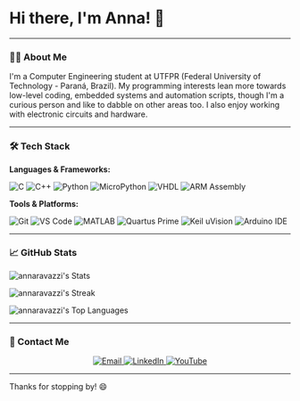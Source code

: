 # Hi there, I'm Anna! 👋

---

### 👨‍💻 About Me

I'm a Computer Engineering student at UTFPR (Federal University of Technology - Paraná, Brazil). My programming interests lean more towards low-level coding, embedded systems and automation scripts, though I'm a curious person and like to dabble on other areas too. I also enjoy working with electronic circuits and hardware.

---

### 🛠️ Tech Stack

**Languages & Frameworks:**

![C](https://img.shields.io/badge/C-A8B9CC?style=for-the-badge&logo=c&logoColor=white)
![C++](https://img.shields.io/badge/C++-00599C?style=for-the-badge&logo=cplusplus&logoColor=white)
![Python](https://img.shields.io/badge/Python-3776AB?style=for-the-badge&logo=python&logoColor=white)
![MicroPython](https://img.shields.io/badge/MicroPython-2B2728?style=for-the-badge&logo=micropython&logoColor=white)
![VHDL](https://img.shields.io/badge/VHDL-8C4FF0?style=for-the-badge&logo=vhdl&logoColor=white)
![ARM Assembly](https://img.shields.io/badge/ARM_Assembly-0091BD?style=for-the-badge&logo=arm&logoColor=white)

**Tools & Platforms:**

![Git](https://img.shields.io/badge/Git-F05032?style=for-the-badge&logo=git&logoColor=white)
![VS Code](https://img.shields.io/badge/VS_Code-007ACC?style=for-the-badge&logo=visual-studio-code&logoColor=white)
![MATLAB](https://img.shields.io/badge/MATLAB-0076A8?style=for-the-badge&logo=mathworks&logoColor=white)
![Quartus Prime](https://img.shields.io/badge/Quartus_Prime_Lite-0071C5?style=for-the-badge&logo=intel&logoColor=white)
![Keil uVision](https://img.shields.io/badge/Keil_uVision-0091BD?style=for-the-badge&logo=arm&logoColor=white)
![Arduino IDE](https://img.shields.io/badge/Arduino_IDE-00979D?style=for-the-badge&logo=arduino&logoColor=white)

---

### 📈 GitHub Stats

![annaravazzi's Stats](https://github-readme-stats.vercel.app/api?username=annaravazzi&theme=vue-dark&show_icons=true&hide_border=true&count_private=true)

![annaravazzi's Streak](https://github-readme-streak-stats.herokuapp.com/?user=annaravazzi&theme=vue-dark&hide_border=true)

![annaravazzi's Top Languages](https://github-readme-stats.vercel.app/api/top-langs/?username=annaravazzi&theme=vue-dark&show_icons=true&hide_border=true&layout=compact)

---

### 📧 Contact Me

<div align="center">
  <a href="mailto:anna.carolina.ravazzi@gmail.com">
    <img src="https://img.shields.io/badge/Email-D14836?style=for-the-badge&logo=gmail&logoColor=white" alt="Email" />
  </a>
  <a href="https://www.linkedin.com/in/anna-carolina-ravazzi-martins-5bb177213">
    <img src="https://img.shields.io/badge/LinkedIn-0077B5?style=for-the-badge&logo=linkedin&logoColor=white" alt="LinkedIn" />
  </a>
  <a href="https://www.youtube.com/@annaravazzi">
    <img src="https://img.shields.io/badge/YouTube-FF0000?style=for-the-badge&logo=youtube&logoColor=white" alt="YouTube" />
  </a>
</div>

---

Thanks for stopping by! 😄
